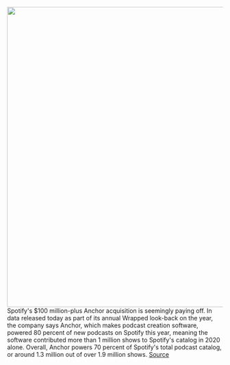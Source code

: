 <img src='https://cdn.vox-cdn.com/thumbor/1pdkNL-p1Q8HhHryIdhKD2zQ8A0=/0x0:2040x1360/1200x800/filters:focal(857x517:1183x843)/cdn.vox-cdn.com/uploads/chorus_image/image/68306394/acastro_200914_1777_anchor_0001.0.jpg' width='700px' /><br/>
Spotify's $100 million-plus Anchor acquisition is seemingly paying off. In data released today as part of its annual Wrapped look-back on the year, the company says Anchor, which makes podcast creation software, powered 80 percent of new podcasts on Spotify this year, meaning the software contributed more than 1 million shows to Spotify's catalog in 2020 alone. Overall, Anchor powers 70 percent of Spotify's total podcast catalog, or around 1.3 million out of over 1.9 million shows.
<a href='https://www.theverge.com/2020/12/2/21755151/spotify-podcasts-anchor-stats-data-wrapped-2020'> Source <a/>